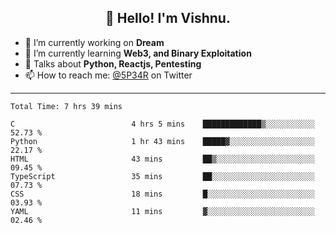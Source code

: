 <h2 align="center">👋 Hello! I'm Vishnu.</h2>


- 🔭 I’m currently working on **Dream**
- 🌱 I’m currently learning **Web3, and Binary Exploitation**
- 💬 Talks about **Python, Reactjs, Pentesting**
- 📫 How to reach me: [@5P34R](https://twitter.com/Vishnu27302693) on Twitter

---
<!--START_SECTION:waka-->

```text
Total Time: 7 hrs 39 mins

C                          4 hrs 5 mins    █████████████▒░░░░░░░░░░░   52.73 %
Python                     1 hr 43 mins    █████▓░░░░░░░░░░░░░░░░░░░   22.17 %
HTML                       43 mins         ██▒░░░░░░░░░░░░░░░░░░░░░░   09.45 %
TypeScript                 35 mins         ██░░░░░░░░░░░░░░░░░░░░░░░   07.73 %
CSS                        18 mins         █░░░░░░░░░░░░░░░░░░░░░░░░   03.93 %
YAML                       11 mins         ▓░░░░░░░░░░░░░░░░░░░░░░░░   02.46 %
```

<!--END_SECTION:waka-->
